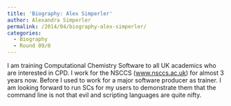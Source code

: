 ```yaml
---
title: 'Biography: Alex Simperler'
author: Alexandra Simperler
permalink: /2014/04/biography-alex-simperler/
categories:
  - Biography
  - Round 09/0
---
```

I am training Computational Chemistry Software to all UK academics who are interested in CPD. I work for the NSCCS (www.nsccs.ac.uk) for almost 3 years now. Before I used to work for a major software producer as trainer. I am looking forward to run SCs for my users to demonstrate them that the command line is not that evil and scripting languages are quite nifty.
